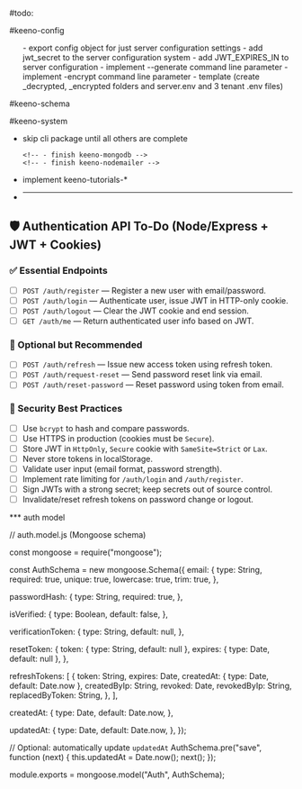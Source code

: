 #todo:

#keeno-config

<ul>
- export config object for just server configuration settings
- add jwt_secret to the server configuration system
- add JWT_EXPIRES_IN to server configuration
<!-- - change defineServices to createServices -->
<!-- - add server.createServices async function to server so log property can be assigned and other global services -->
<!-- - - at end of server.createServices, before making the read only  object, set log property to "console" if it is not defined by a service -->
<!-- - add tenantManager.createServices async function to create all tenant related services -->
<!-- - ensure no duplicate tenant "id" values -->
<!-- - - use process.env.node = tenant .env node to load tenants for this server node -->
<!-- - support "mode" in tenant .env files and filter only those which match NODE_EN -->
<!-- - loadServerEnv needs to validate the schema -->
<!-- - - loadTenantEnv needs to validate the tenant schema -->
- implement --generate command line parameter
- implement -encrypt command line parameter
- template (create _decrypted, _encrypted folders and server.env and 3 tenant .env files)
<!-- - - remove keeno/config/lib2 folder -->
  <!-- - in tenantManager.middleware, i need to return error if tenant is undefined -->
  <!-- - - in tenant createservice, after looping thr services, if the tenant["log"] is undefined then assign console -->
</ul>

#keeno-schema

<ul>
<!-- - finish implementation -->
</ul>

#keeno-system

<ul>
<!-- - process modules in lib_need-to-integrate -->
</ul>

- skip cli package until all others are complete
  <!-- - finish keeno-env -->
  <!-- - - finish keeno-base -->
      <!-- - finish keeno-mongodb -->
      <!-- - finish keeno-nodemailer -->
- implement keeno-tutorials-\*
- ***

## 🛡️ Authentication API To-Do (Node/Express + JWT + Cookies)

### ✅ Essential Endpoints

- [ ] `POST /auth/register` — Register a new user with email/password.
- [ ] `POST /auth/login` — Authenticate user, issue JWT in HTTP-only cookie.
- [ ] `POST /auth/logout` — Clear the JWT cookie and end session.
- [ ] `GET /auth/me` — Return authenticated user info based on JWT.

### 🔄 Optional but Recommended

- [ ] `POST /auth/refresh` — Issue new access token using refresh token.
- [ ] `POST /auth/request-reset` — Send password reset link via email.
- [ ] `POST /auth/reset-password` — Reset password using token from email.

### 🔐 Security Best Practices

- [ ] Use `bcrypt` to hash and compare passwords.
- [ ] Use HTTPS in production (cookies must be `Secure`).
- [ ] Store JWT in `HttpOnly`, `Secure` cookie with `SameSite=Strict` or `Lax`.
- [ ] Never store tokens in localStorage.
- [ ] Validate user input (email format, password strength).
- [ ] Implement rate limiting for `/auth/login` and `/auth/register`.
- [ ] Sign JWTs with a strong secret; keep secrets out of source control.
- [ ] Invalidate/reset refresh tokens on password change or logout.

\*\*\* auth model

// auth.model.js (Mongoose schema)

const mongoose = require("mongoose");

const AuthSchema = new mongoose.Schema({
email: {
type: String,
required: true,
unique: true,
lowercase: true,
trim: true,
},

passwordHash: {
type: String,
required: true,
},

isVerified: {
type: Boolean,
default: false,
},

verificationToken: {
type: String,
default: null,
},

resetToken: {
token: { type: String, default: null },
expires: { type: Date, default: null },
},

refreshTokens: [
{
token: String,
expires: Date,
createdAt: { type: Date, default: Date.now },
createdByIp: String,
revoked: Date,
revokedByIp: String,
replacedByToken: String,
},
],

createdAt: {
type: Date,
default: Date.now,
},

updatedAt: {
type: Date,
default: Date.now,
},
});

// Optional: automatically update `updatedAt`
AuthSchema.pre("save", function (next) {
this.updatedAt = Date.now();
next();
});

module.exports = mongoose.model("Auth", AuthSchema);
